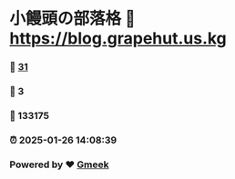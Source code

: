 # 小饅頭の部落格 :link: https://blog.grapehut.us.kg 
### :page_facing_up: [31](https://blog.grapehut.us.kg/tag.html) 
### :speech_balloon: 3 
### :hibiscus: 133175 
### :alarm_clock: 2025-01-26 14:08:39 
### Powered by :heart: [Gmeek](https://github.com/Meekdai/Gmeek)

